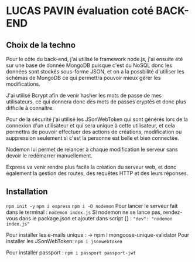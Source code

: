 # LUCAS PAVIN évaluation coté BACK-END

## Choix de la techno

Pour le côte du back-end, j'ai utilisé le framework node.js, j'ai ensuite été sur une base de donnée MongoDB puisque c'est du NoSQL donc les données sont stockés sous-forme JSON, et on a la possbilité d'utiliser les schémas de MongoDB ce qui permettra pouvoir mieux gérer les modifications.

J'ai utilisé Bcrypt afin de venir hasher les mots de passe de mes utilisateurs, ce qui donnera donc des mots de passes cryptés et donc plus difficile à connaître.

Pour de la sécurité j'ai utilisé les JSonWebToken qui sont générés lors de la connexion d'un utilisateur et qui sera unique à cette utilisateur, et cela permettra de pouvoir effectuer des actions de créations, modification ou suppression seulement si c'est la personne est belle et bien connectée.

Nodemon lui permet de relancer à chaque modification le serveur sans devoir le redémarrer manuellement.

Express va venir rendre plus facile la création du serveur web, et donc également la gestion des routes, des requêtes HTTP et des leurs réponses.

## Installation

```npm init -y```
```npm i express```
```npm i -D nodemon```
Pour lancer le serveur fait dans le terminal :
```nodemon index.js```
Si nodemon ne se lance pas, rendez-vous dans le package.json et ajouter dans script {} :
```"dev": "nodemon index.js"```

Pour installer les e-mails unique :
-> npm i mongoose-unique-validator
Pour installer les JSonWebToken:
```npm i jsonwebtoken```

Pour installer passport :
```npm i passport passport-jwt```
